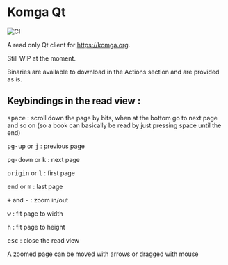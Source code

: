 # Komga Qt


![CI](https://github.com/bayang/komga_qt/workflows/CI/badge.svg?branch=master)

A read only Qt client for https://komga.org.

Still WIP at the moment.

Binaries are available to download in the Actions section and are provided as is.

## Keybindings in the read view : 

<kbd>space</kbd> : scroll down the page by bits, when at the bottom go to next page and so on  (so a book can basically be read by just pressing space until the end)

<kbd>pg-up</kbd> or <kbd>j</kbd> : previous page

<kbd>pg-down</kbd> or <kbd>k</kbd> : next page

<kbd>origin</kbd> or <kbd>l</kbd> : first page

<kbd>end</kbd> or <kbd>m</kbd> : last page

<kbd>+</kbd> and <kbd>-</kbd> : zoom in/out

<kbd>w</kbd> : fit page to width

<kbd>h</kbd> : fit page to height

<kbd>esc</kbd> : close the read view

A zoomed page can be moved with arrows or dragged with mouse
